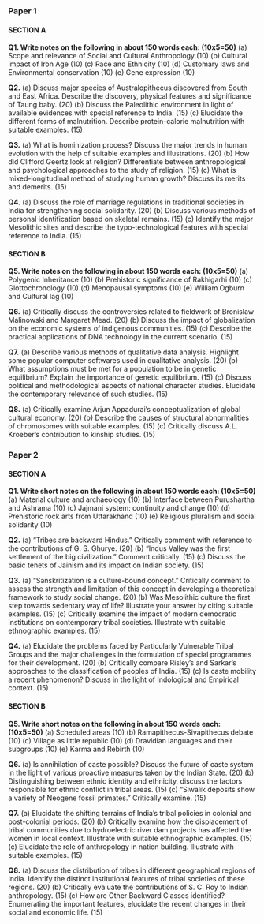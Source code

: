 ### Paper 1

#### SECTION A

**Q1. Write notes on the following in about 150 words each: (10x5=50)** 
(a) Scope and relevance of Social and Cultural Anthropology (10)
(b) Cultural impact of Iron Age (10) 
(c) Race and Ethnicity (10) 
(d) Customary laws and Environmental conservation (10) (e) Gene expression (10)

**Q2.** 
(a) Discuss major species of Australopithecus discovered from South and East Africa. Describe the discovery, physical features and significance of Taung baby. (20) 
(b) Discuss the Paleolithic environment in light of available evidences with special reference to India. (15) 
(c) Elucidate the different forms of malnutrition. Describe protein-calorie malnutrition with suitable examples. (15)

**Q3.** (a) What is hominization process? Discuss the major trends in human evolution with the help of suitable examples and illustrations. (20) 
(b) How did Clifford Geertz look at religion? Differentiate between anthropological and psychological approaches to the study of religion. (15) 
(c) What is mixed-longitudinal method of studying human growth? Discuss its merits and demerits. (15)

**Q4.** (a) Discuss the role of marriage regulations in traditional societies in India for strengthening social solidarity. (20) 
(b) Discuss various methods of personal identification based on skeletal remains. (15) 
(c) Identify the major Mesolithic sites and describe the typo-technological features with special reference to India. (15)

#### SECTION B

**Q5. Write notes on the following in about 150 words each: (10x5=50)** (a) Polygenic Inheritance (10) 
(b) Prehistoric significance of Rakhigarhi (10) 
(c) Glottochronology (10) 
(d) Menopausal symptoms (10) 
(e) William Ogburn and Cultural lag (10)

**Q6.** (a) Critically discuss the controversies related to fieldwork of Bronislaw Malinowski and Margaret Mead. (20) 
(b) Discuss the impact of globalization on the economic systems of indigenous communities. (15) (c) Describe the practical applications of DNA technology in the current scenario. (15)

**Q7.** (a) Describe various methods of qualitative data analysis. Highlight some popular computer softwares used in qualitative analysis. (20) 
(b) What assumptions must be met for a population to be in genetic equilibrium? Explain the importance of genetic equilibrium. (15) 
(c) Discuss political and methodological aspects of national character studies. Elucidate the contemporary relevance of such studies. (15)

**Q8.** (a) Critically examine Arjun Appadurai’s conceptualization of global cultural economy. (20) (b) Describe the causes of structural abnormalities of chromosomes with suitable examples. (15) (c) Critically discuss A.L. Kroeber’s contribution to kinship studies. (15)

### Paper 2

#### SECTION A

**Q1. Write short notes on the following in about 150 words each: (10x5=50)** 
(a) Material culture and archaeology (10) 
(b) Interface between Purushartha and Ashrama (10) 
(c) Jajmani system: continuity and change (10) 
(d) Prehistoric rock arts from Uttarakhand (10) 
(e) Religious pluralism and social solidarity (10)

**Q2.** (a) “Tribes are backward Hindus.” Critically comment with reference to the contributions of G. S. Ghurye. (20) 
(b) “Indus Valley was the first settlement of the big civilization.” Comment critically. (15) 
(c) Discuss the basic tenets of Jainism and its impact on Indian society. (15)

**Q3.** (a) “Sanskritization is a culture-bound concept.” Critically comment to assess the strength and limitation of this concept in developing a theoretical framework to study social change. (20) (b) Was Mesolithic culture the first step towards sedentary way of life? Illustrate your answer by citing suitable examples. (15) 
(c) Critically examine the impact of modern democratic institutions on contemporary tribal societies. Illustrate with suitable ethnographic examples. (15)

**Q4.** (a) Elucidate the problems faced by Particularly Vulnerable Tribal Groups and the major challenges in the formulation of special programmes for their development. (20) 
(b) Critically compare Risley’s and Sarkar’s approaches to the classification of peoples of India. (15) 
(c) Is caste mobility a recent phenomenon? Discuss in the light of Indological and Empirical context. (15)

#### SECTION B

**Q5. Write short notes on the following in about 150 words each: (10x5=50)** (a) Scheduled areas (10) (b) Ramapithecus-Sivapithecus debate (10) (c) Village as little republic (10) (d) Dravidian languages and their subgroups (10) (e) Karma and Rebirth (10)

**Q6.** (a) Is annihilation of caste possible? Discuss the future of caste system in the light of various proactive measures taken by the Indian State. (20) (b) Distinguishing between ethnic identity and ethnicity, discuss the factors responsible for ethnic conflict in tribal areas. (15) (c) “Siwalik deposits show a variety of Neogene fossil primates.” Critically examine. (15)

**Q7.** (a) Elucidate the shifting terrains of India’s tribal policies in colonial and post-colonial periods. (20) (b) Critically examine how the displacement of tribal communities due to hydroelectric river dam projects has affected the women in local context. Illustrate with suitable ethnographic examples. (15) (c) Elucidate the role of anthropology in nation building. Illustrate with suitable examples. (15)

**Q8.** (a) Discuss the distribution of tribes in different geographical regions of India. Identify the distinct institutional features of tribal societies of these regions. (20) (b) Critically evaluate the contributions of S. C. Roy to Indian anthropology. (15) (c) How are Other Backward Classes identified? Enumerating the important features, elucidate the recent changes in their social and economic life. (15)